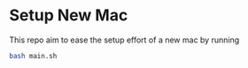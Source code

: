 # Setup New Mac

This repo aim to ease the setup effort of a new mac by running

 ~~~sh
bash main.sh
 ~~~

